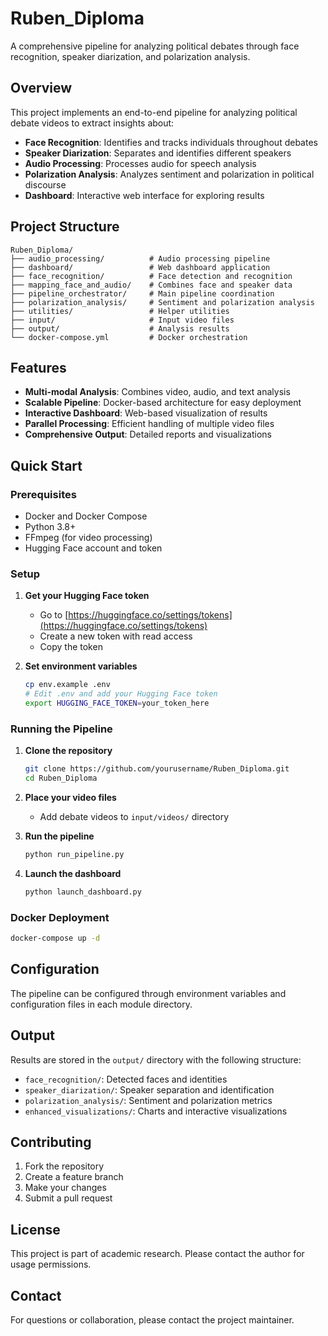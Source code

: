 # Ruben_Diploma

A comprehensive pipeline for analyzing political debates through face recognition, speaker diarization, and polarization analysis.

## Overview

This project implements an end-to-end pipeline for analyzing political debate videos to extract insights about:
- **Face Recognition**: Identifies and tracks individuals throughout debates
- **Speaker Diarization**: Separates and identifies different speakers
- **Audio Processing**: Processes audio for speech analysis
- **Polarization Analysis**: Analyzes sentiment and polarization in political discourse
- **Dashboard**: Interactive web interface for exploring results

## Project Structure

```
Ruben_Diploma/
├── audio_processing/          # Audio processing pipeline
├── dashboard/                 # Web dashboard application
├── face_recognition/          # Face detection and recognition
├── mapping_face_and_audio/    # Combines face and speaker data
├── pipeline_orchestrator/     # Main pipeline coordination
├── polarization_analysis/     # Sentiment and polarization analysis
├── utilities/                 # Helper utilities
├── input/                     # Input video files
├── output/                    # Analysis results
└── docker-compose.yml         # Docker orchestration
```

## Features

- **Multi-modal Analysis**: Combines video, audio, and text analysis
- **Scalable Pipeline**: Docker-based architecture for easy deployment
- **Interactive Dashboard**: Web-based visualization of results
- **Parallel Processing**: Efficient handling of multiple video files
- **Comprehensive Output**: Detailed reports and visualizations

## Quick Start

### Prerequisites

- Docker and Docker Compose
- Python 3.8+
- FFmpeg (for video processing)
- Hugging Face account and token

### Setup

1. **Get your Hugging Face token**
   - Go to [https://huggingface.co/settings/tokens](https://huggingface.co/settings/tokens)
   - Create a new token with read access
   - Copy the token

2. **Set environment variables**
   ```bash
   cp env.example .env
   # Edit .env and add your Hugging Face token
   export HUGGING_FACE_TOKEN=your_token_here
   ```

### Running the Pipeline

1. **Clone the repository**
   ```bash
   git clone https://github.com/yourusername/Ruben_Diploma.git
   cd Ruben_Diploma
   ```

2. **Place your video files**
   - Add debate videos to `input/videos/` directory

3. **Run the pipeline**
   ```bash
   python run_pipeline.py
   ```

4. **Launch the dashboard**
   ```bash
   python launch_dashboard.py
   ```

### Docker Deployment

```bash
docker-compose up -d
```

## Configuration

The pipeline can be configured through environment variables and configuration files in each module directory.

## Output

Results are stored in the `output/` directory with the following structure:
- `face_recognition/`: Detected faces and identities
- `speaker_diarization/`: Speaker separation and identification
- `polarization_analysis/`: Sentiment and polarization metrics
- `enhanced_visualizations/`: Charts and interactive visualizations

## Contributing

1. Fork the repository
2. Create a feature branch
3. Make your changes
4. Submit a pull request

## License

This project is part of academic research. Please contact the author for usage permissions.

## Contact

For questions or collaboration, please contact the project maintainer. 